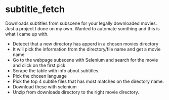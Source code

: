 # subtitle_fetch
Downloads subtitles from subscene for your legally downloaded movies. Just a project I done on my own. Wanted to automate somthing and this is what i came up with. 
- Detecet that a new directory has apperd in a chosen movies directory
- It will pick the information from the directory/file name and get a movie name
- Go to the webpage subscene with Selenium and search for the movie and click on the first pick 
- Scrape the table with info about subtitles
- Pick the chosen language
- Pick the top 4 subtile files that has most matches on the directory name.
- Download these with selenium
- Unzip from downloads directory to the right movie directory.
